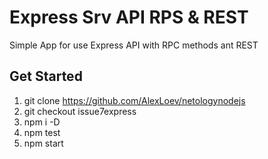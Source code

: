 # Express Srv API RPS & REST
Simple App for use Express API with RPC methods ant REST

## Get Started
1. git clone https://github.com/AlexLoev/netologynodejs
2. git checkout issue7express
3. npm i -D
4. npm test
5. npm start